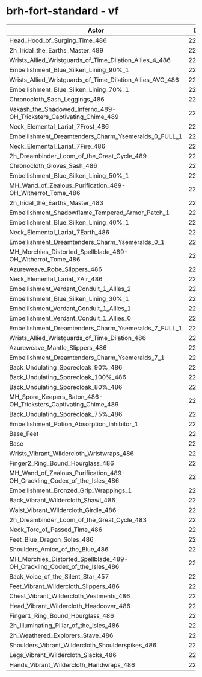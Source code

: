 # brh-fort-standard - vf
| Actor | DPS | Increase |
|---|:---:|:---:|
|Head_Hood_of_Surging_Time_486|226739|1.99%|
|2h_Iridal_the_Earths_Master_489|226197|1.74%|
|Wrists_Allied_Wristguards_of_Time_Dilation_Allies_4_486|225479|1.42%|
|Embellishment_Blue_Silken_Lining_90%_1|225208|1.30%|
|Wrists_Allied_Wristguards_of_Time_Dilation_Allies_AVG_486|225080|1.24%|
|Embellishment_Blue_Silken_Lining_70%_1|224716|1.08%|
|Chronocloth_Sash_Leggings_486|224554|1.00%|
|Vakash_the_Shadowed_Inferno_489-OH_Tricksters_Captivating_Chime_489|224541|1.00%|
|Neck_Elemental_Lariat_7Frost_486|224234|0.86%|
|Embellishment_Dreamtenders_Charm_Ysemeralds_0_FULL_1|224071|0.79%|
|Neck_Elemental_Lariat_7Fire_486|224068|0.78%|
|2h_Dreambinder_Loom_of_the_Great_Cycle_489|224062|0.78%|
|Chronocloth_Gloves_Sash_486|224011|0.76%|
|Embellishment_Blue_Silken_Lining_50%_1|223931|0.72%|
|MH_Wand_of_Zealous_Purification_489-OH_Witherrot_Tome_486|223829|0.68%|
|2h_Iridal_the_Earths_Master_483|223676|0.61%|
|Embellishment_Shadowflame_Tempered_Armor_Patch_1|223625|0.59%|
|Embellishment_Blue_Silken_Lining_40%_1|223599|0.57%|
|Neck_Elemental_Lariat_7Earth_486|223591|0.57%|
|Embellishment_Dreamtenders_Charm_Ysemeralds_0_1|223540|0.55%|
|MH_Morchies_Distorted_Spellblade_489-OH_Witherrot_Tome_486|223502|0.53%|
|Azureweave_Robe_Slippers_486|223498|0.53%|
|Neck_Elemental_Lariat_7Air_486|223351|0.46%|
|Embellishment_Verdant_Conduit_1_Allies_2|223305|0.44%|
|Embellishment_Blue_Silken_Lining_30%_1|223302|0.44%|
|Embellishment_Verdant_Conduit_1_Allies_1|223302|0.44%|
|Embellishment_Verdant_Conduit_1_Allies_0|223268|0.42%|
|Embellishment_Dreamtenders_Charm_Ysemeralds_7_FULL_1|223248|0.42%|
|Wrists_Allied_Wristguards_of_Time_Dilation_486|223219|0.40%|
|Azureweave_Mantle_Slippers_486|223067|0.33%|
|Embellishment_Dreamtenders_Charm_Ysemeralds_7_1|222905|0.26%|
|Back_Undulating_Sporecloak_90%_486|222888|0.25%|
|Back_Undulating_Sporecloak_100%_486|222852|0.24%|
|Back_Undulating_Sporecloak_80%_486|222841|0.23%|
|MH_Spore_Keepers_Baton_486-OH_Tricksters_Captivating_Chime_489|222833|0.23%|
|Back_Undulating_Sporecloak_75%_486|222772|0.20%|
|Embellishment_Potion_Absorption_Inhibitor_1|222742|0.19%|
|Base_Feet|222492|0.08%|
|Base|222324|0.00%|
|Wrists_Vibrant_Wildercloth_Wristwraps_486|222322|0.00%|
|Finger2_Ring_Bound_Hourglass_486|222279|-0.02%|
|MH_Wand_of_Zealous_Purification_489-OH_Crackling_Codex_of_the_Isles_486|222268|-0.03%|
|Embellishment_Bronzed_Grip_Wrappings_1|222261|-0.03%|
|Back_Vibrant_Wildercloth_Shawl_486|222214|-0.05%|
|Waist_Vibrant_Wildercloth_Girdle_486|222129|-0.09%|
|2h_Dreambinder_Loom_of_the_Great_Cycle_483|221993|-0.15%|
|Neck_Torc_of_Passed_Time_486|221989|-0.15%|
|Feet_Blue_Dragon_Soles_486|221976|-0.16%|
|Shoulders_Amice_of_the_Blue_486|221968|-0.16%|
|MH_Morchies_Distorted_Spellblade_489-OH_Crackling_Codex_of_the_Isles_486|221960|-0.16%|
|Back_Voice_of_the_Silent_Star_457|221854|-0.21%|
|Feet_Vibrant_Wildercloth_Slippers_486|221840|-0.22%|
|Chest_Vibrant_Wildercloth_Vestments_486|221664|-0.30%|
|Head_Vibrant_Wildercloth_Headcover_486|221542|-0.35%|
|Finger1_Ring_Bound_Hourglass_486|221359|-0.43%|
|2h_Illuminating_Pillar_of_the_Isles_486|221345|-0.44%|
|2h_Weathered_Explorers_Stave_486|221081|-0.56%|
|Shoulders_Vibrant_Wildercloth_Shoulderspikes_486|221005|-0.59%|
|Legs_Vibrant_Wildercloth_Slacks_486|220985|-0.60%|
|Hands_Vibrant_Wildercloth_Handwraps_486|220459|-0.84%|
